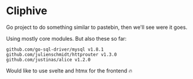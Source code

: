 # Cliphive

Go project to do something similar to pastebin, then we'll see were it goes.

Using mostly core modules. But also these so far:  
```
github.com/go-sql-driver/mysql v1.8.1
github.com/julienschmidt/httprouter v1.3.0
github.com/justinas/alice v1.2.0
```

Would like to use svelte and htmx for the frontend :fire:
